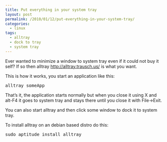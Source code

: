 ```yaml
---
title: Put everything in your system tray
layout: post
permalink: /2010/01/12/put-everything-in-your-system-tray/
categories:
  - linux
tags:
  - alltray
  - dock to tray
  - system tray
---
```

Ever wanted to minimize a window to system tray even if it could not buy it self? If so then alltray http://alltray.trausch.us/ is what you want.<!--more-->

This is how it works, you start an application like this:

<pre class="pretyprint">alltray someApp
</pre>

That&#8217;s it, the application starts normally but when you close it using X and alt-F4 it goes to system tray and stays there until you close it with File->Exit.

You can also start alltray and then click some window to dock it to system tray.

To install alltray on an debian based distro do this:

<pre class="pretyprint">sudo aptitude install alltray
</pre>
